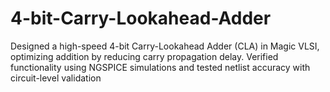 # 4-bit-Carry-Lookahead-Adder
Designed a high-speed 4-bit Carry-Lookahead Adder (CLA) in Magic VLSI, optimizing addition by reducing carry propagation delay. Verified functionality using NGSPICE simulations and tested netlist accuracy with circuit-level validation
